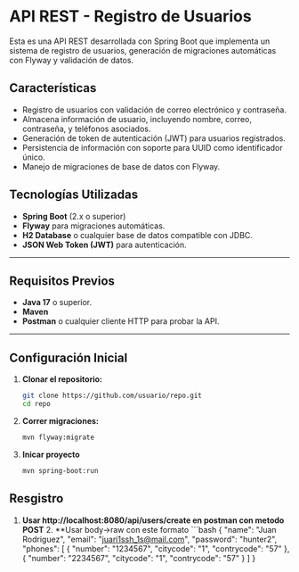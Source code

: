 # API REST - Registro de Usuarios

Esta es una API REST desarrollada con Spring Boot que implementa un sistema de registro de usuarios, generación de migraciones automáticas con Flyway y validación de datos.

## Características

- Registro de usuarios con validación de correo electrónico y contraseña.
- Almacena información de usuario, incluyendo nombre, correo, contraseña, y teléfonos asociados.
- Generación de token de autenticación (JWT) para usuarios registrados.
- Persistencia de información con soporte para UUID como identificador único.
- Manejo de migraciones de base de datos con Flyway.

## Tecnologías Utilizadas

- **Spring Boot** (2.x o superior)
- **Flyway** para migraciones automáticas.
- **H2 Database** o cualquier base de datos compatible con JDBC.
- **JSON Web Token (JWT)** para autenticación.

---

## Requisitos Previos

- **Java 17** o superior.
- **Maven** 
- **Postman** o cualquier cliente HTTP para probar la API.

---

## Configuración Inicial

1. **Clonar el repositorio:**
   ```bash
   git clone https://github.com/usuario/repo.git
   cd repo
2. **Correr migraciones:**
    ```bash
    mvn flyway:migrate
   
3. **Inicar proyecto**
    ```bash
   mvn spring-boot:run

## Resgistro
1. **Usar http://localhost:8080/api/users/create en postman con metodo POST**
   2. **Usar body->raw con este formato
       ```bash
      {
         "name": "Juan Rodriguez",
         "email": "juari1ssh_1s@mail.com",
         "password": "hunter2",
         "phones": [
            {
               "number": "1234567",
               "citycode": "1",
               "contrycode": "57"
            },
            {
               "number": "2234567",
               "citycode": "1",
               "contrycode": "57"
            }
         ]
      }
   